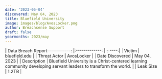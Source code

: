 ```yaml
---
date: '2023-05-04'
discovered: May 04, 2023
title: Bluefield University
image: images/blog/AvosLocker.png
author: Breachsense Support
draft: false
yearmonths: 2023/may
---
```


| Data Breach Report------------:     |:-------------:    | :-----:|
| Victim      | bluefield.edu      | 
| Threat Actor      | AvosLocker      | 
| Date Discovered      | May 04, 2023      | 
| Description      | Bluefield University is a Christ-centered learning community developing servant leaders to transform the world.      | 
| Leak Size      | 1.2TB      | 


